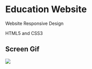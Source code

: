 <h1> Education Website </h1>

</h2> Website Responsive Design </h2>

HTML5 and CSS3

<h2> Screen Gif </h2>

![](education.gif)



